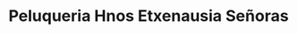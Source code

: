 ---
title: "Peluqueria Hnos Etxenausia Señoras"
url: /getxo/peluqueria-hnos-etxenausia-senoras/
shop: Friseur
---